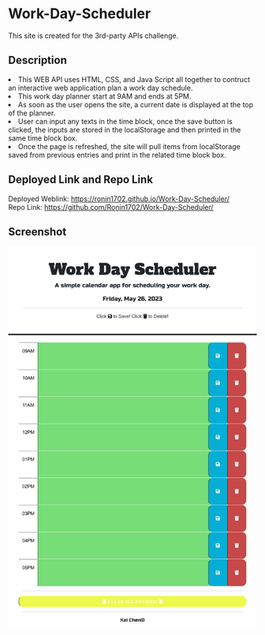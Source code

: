 # Work-Day-Scheduler
This site is created for the 3rd-party APIs challenge.

## Description
<li>This WEB API uses HTML, CSS, and Java Script all together to contruct an interactive web application plan a work day schedule.</li>
<li>This work day planner start at 9AM and ends at 5PM.</li>
<li>As soon as the user opens the site, a current date is displayed at the top of the planner.</li>
<li>User can input any texts in the time block, once the save button is clicked, the inputs are stored in the localStorage and then printed in the same time block box. </li>
<li>Once the page is refreshed, the site will pull items from localStorage saved from previous entries and print in the related time block box. </li>

## Deployed Link and Repo Link
Deployed Weblink: https://ronin1702.github.io/Work-Day-Scheduler/<br>
Repo Link: https://github.com/Ronin1702/Work-Day-Scheduler/ <br>

## Screenshot 
![screenshot](./Assets/Images/Work-Day-Scheduler-Screenshot.png)